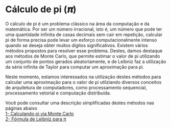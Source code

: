 # Cálculo de pi (𝝅)

O cálculo de pi é um problema clássico na área da computação e da matemática. Por ser um número irracional, isto é, um número que pode ter uma quantidade infinita de casas decimais sem cair em repetição, calcular pi de forma precisa pode levar um esforço computacionalmente intenso quando se deseja obter muitos dígitos significativos. Existem vários métodos propostos para resolver esse problema. Destes, damos destaque aos métodos de Monte Carlo, que permite estimar o valor de pi utilizando um conjunto de pontos gerados aleatoriamente, e de Leibniz faz a utilização da série infinita de Taylor para computar um aproximação para pi.

Neste momento, estamos interessados na utilização destes métodos para calcular uma aproximação para o valor de pi utilziando diversos conceitos de arquitetura de computadores, como processamento sequencial, processamento vetorial e computação distribuída.

Você pode consultar uma descrição simplificadas destes métodos nas páginas abaixo <br>
[1- Calculando pi via Monte Carlo](https://www.blogcyberini.com/2018/09/calculando-o-valor-de-pi-via-metodo-de-monte-carlo.html)<br>
[2- Fórmula de Leibniz para π](https://pt.wikipedia.org/wiki/F%C3%B3rmula_de_Leibniz_para_%CF%80)<br>

